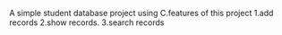 A simple student database project using C.features of this project
1.add records
2.show records.
3.search records

